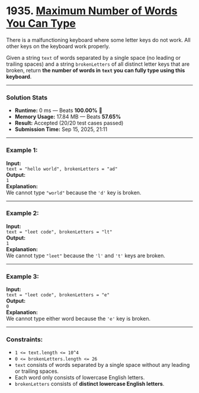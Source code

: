 # 1935. [Maximum Number of Words You Can Type](https://leetcode.com/problems/maximum-number-of-words-you-can-type/)

There is a malfunctioning keyboard where some letter keys do not work. All other keys on the keyboard work properly.  

Given a string `text` of words separated by a single space (no leading or trailing spaces) and a string `brokenLetters` of all distinct letter keys that are broken, return **the number of words in `text` you can fully type using this keyboard**.

---

### Solution Stats
- **Runtime:** 0 ms — Beats **100.00%** 🥇  
- **Memory Usage:** 17.84 MB — Beats **57.65%**  
- **Result:** Accepted (20/20 test cases passed)  
- **Submission Time:** Sep 15, 2025, 21:11  

---

### Example 1:
**Input:**  
`text = "hello world", brokenLetters = "ad"`  
**Output:**  
`1`  
**Explanation:**  
We cannot type `"world"` because the `'d'` key is broken.  

---

### Example 2:
**Input:**  
`text = "leet code", brokenLetters = "lt"`  
**Output:**  
`1`  
**Explanation:**  
We cannot type `"leet"` because the `'l'` and `'t'` keys are broken.  

---

### Example 3:
**Input:**  
`text = "leet code", brokenLetters = "e"`  
**Output:**  
`0`  
**Explanation:**  
We cannot type either word because the `'e'` key is broken.  

---

### Constraints:
- `1 <= text.length <= 10^4`
- `0 <= brokenLetters.length <= 26`
- `text` consists of words separated by a single space without any leading or trailing spaces.
- Each word only consists of lowercase English letters.
- `brokenLetters` consists of **distinct lowercase English letters**.
